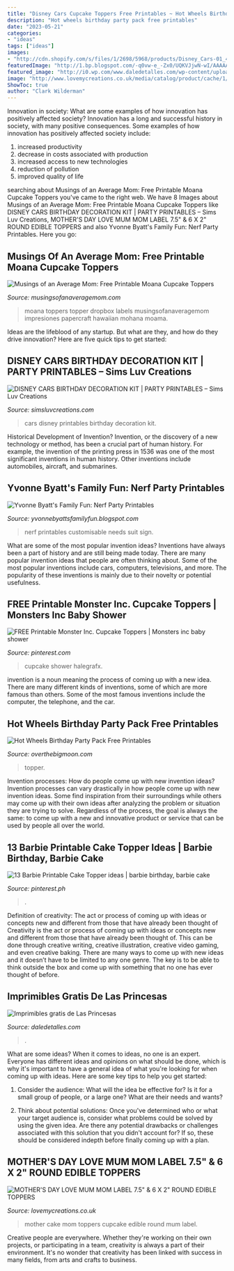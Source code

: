 ```yaml
---
title: "Disney Cars Cupcake Toppers Free Printables ~ Hot Wheels Birthday Party Pack Free Printables"
description: "Hot wheels birthday party pack free printables"
date: "2023-05-21"
categories:
- "ideas"
tags: ["ideas"]
images:
- "http://cdn.shopify.com/s/files/1/2698/5968/products/Disney_Cars-01_4cb3b15c-141c-4a64-805c-c8b4ceeb0e8d_1200x1200.png?v=1516325080"
featuredImage: "http://1.bp.blogspot.com/-q0vw-e_-Zx0/UQKVJjwN-wI/AAAAAAAACFU/HyrEylB9zro/s1600/NERF+PARTY+SIGN+SAMPLE.jpg"
featured_image: "http://i0.wp.com/www.daledetalles.com/wp-content/uploads/2016/02/princesas-disney1.jpg"
image: "http://www.lovemycreations.co.uk/media/catalog/product/cache/1/image/1800x/040ec09b1e35df139433887a97daa66f/c/t/cts1368.jpg"
ShowToc: true
author: "Clark Wilderman"
---
```



Innovation in society: What are some examples of how innovation has positively affected society?
Innovation has a long and successful history in society, with many positive consequences. Some examples of how innovation has positively affected society include: 
1. increased productivity 
2. decrease in costs associated with production 
3. increased access to new technologies 
4. reduction of pollution 
5. improved quality of life 

	

		
searching about Musings of an Average Mom: Free Printable Moana Cupcake Toppers you've came to the right web. We have 8 Images about Musings of an Average Mom: Free Printable Moana Cupcake Toppers like DISNEY CARS BIRTHDAY DECORATION KIT | PARTY PRINTABLES – Sims Luv Creations, MOTHER&#039;S DAY LOVE MUM MOM LABEL 7.5&quot; &amp; 6 X 2&quot; ROUND EDIBLE TOPPERS and also Yvonne Byatt&#039;s Family Fun: Nerf Party Printables. Here you go:
		
    
## Musings Of An Average Mom: Free Printable Moana Cupcake Toppers

<img loading=lazy src="https://1.bp.blogspot.com/-pD0oZfkVCYg/V9XeeUMdDNI/AAAAAAAAJWQ/EGJHrqDOUL4iwCljPK87bjrfwN63gtT2QCLcB/s1600/Moana%2Bcupcake%2Btoppers.jpg" onerror="this.onerror=null;this.src='https://tse1.mm.bing.net/th?id=OIP.r3Obya29bXDGpFfTi1k2swHaKn&amp;pid=15.1';" alt="Musings of an Average Mom: Free Printable Moana Cupcake Toppers">

_Source: musingsofanaveragemom.com_

>moana toppers topper dropbox labels musingsofanaveragemom impresiones papercraft hawaiian mohana moama. 

	

Ideas are the lifeblood of any startup. But what are they, and how do they drive innovation? Here are five quick tips to get started: 

    
## DISNEY CARS BIRTHDAY DECORATION KIT | PARTY PRINTABLES – Sims Luv Creations

<img loading=lazy src="http://cdn.shopify.com/s/files/1/2698/5968/products/Disney_Cars-01_4cb3b15c-141c-4a64-805c-c8b4ceeb0e8d_1200x1200.png?v=1516325080" onerror="this.onerror=null;this.src='https://tse4.mm.bing.net/th?id=OIP.1wTneSifhk3QI5FULXPOcQHaFu&amp;pid=15.1';" alt="DISNEY CARS BIRTHDAY DECORATION KIT | PARTY PRINTABLES – Sims Luv Creations">

_Source: simsluvcreations.com_

>cars disney printables birthday decoration kit. 

	

Historical Development of Invention?
Invention, or the discovery of a new technology or method, has been a crucial part of human history. For example, the invention of the printing press in 1536 was one of the most significant inventions in human history. Other inventions include automobiles, aircraft, and submarines.

    
## Yvonne Byatt&#039;s Family Fun: Nerf Party Printables

<img loading=lazy src="http://1.bp.blogspot.com/-q0vw-e_-Zx0/UQKVJjwN-wI/AAAAAAAACFU/HyrEylB9zro/s1600/NERF+PARTY+SIGN+SAMPLE.jpg" onerror="this.onerror=null;this.src='https://tse3.mm.bing.net/th?id=OIP.q7wcVuRBSS5Mva6MIiEGowHaKe&amp;pid=15.1';" alt="Yvonne Byatt&#039;s Family Fun: Nerf Party Printables">

_Source: yvonnebyattsfamilyfun.blogspot.com_

>nerf printables customisable needs suit sign. 

	

What are some of the most popular invention ideas?
Inventions have always been a part of history and are still being made today. There are many popular invention ideas that people are often thinking about. Some of the most popular inventions include cars, computers, televisions, and more. The popularity of these inventions is mainly due to their novelty or potential usefulness.

    
## FREE Printable Monster Inc. Cupcake Toppers | Monsters Inc Baby Shower

<img loading=lazy src="https://i.pinimg.com/736x/58/fc/25/58fc25c685339a67d9982bdaaef22d18.jpg" onerror="this.onerror=null;this.src='https://tse1.mm.bing.net/th?id=OIP.OpvScXuhsIJG6gp2aaALGQHaHa&amp;pid=15.1';" alt="FREE Printable Monster Inc. Cupcake Toppers | Monsters inc baby shower">

_Source: pinterest.com_

>cupcake shower halegrafx. 

	

invention is a noun meaning the process of coming up with a new idea. There are many different kinds of inventions, some of which are more famous than others. Some of the most famous inventions include the computer, the telephone, and the car.

    
## Hot Wheels Birthday Party Pack Free Printables

<img loading=lazy src="https://overthebigmoon.com/wp-content/uploads/2013/01/Cupcake-topper-traffic-signs.jpg" onerror="this.onerror=null;this.src='https://tse1.mm.bing.net/th?id=OIP.UbRWsAnhyTL0hWpiy8FLhAHaJl&amp;pid=15.1';" alt="Hot Wheels Birthday Party Pack Free Printables">

_Source: overthebigmoon.com_

>topper. 

	

Invention processes: How do people come up with new invention ideas?
Invention processes can vary drastically in how people come up with new invention ideas. Some find inspiration from their surroundings while others may come up with their own ideas after analyzing the problem or situation they are trying to solve. Regardless of the process, the goal is always the same: to come up with a new and innovative product or service that can be used by people all over the world.

    
## 13 Barbie Printable Cake Topper Ideas | Barbie Birthday, Barbie Cake

<img loading=lazy src="https://i.pinimg.com/236x/67/4a/2b/674a2b7a7fe9aa007ee789fdabe1d4b6.jpg" onerror="this.onerror=null;this.src='https://tse3.mm.bing.net/th?id=OIP.YtNan307X28JV7PZBGuMIQAAAA&amp;pid=15.1';" alt="13 Barbie Printable Cake Topper ideas | barbie birthday, barbie cake">

_Source: pinterest.ph_

>. 

	

Definition of creativity: The act or process of coming up with ideas or concepts new and different from those that have already been thought of
Creativity is the act or process of coming up with ideas or concepts new and different from those that have already been thought of. This can be done through creative writing, creative illustration, creative video gaming, and even creative baking. There are many ways to come up with new ideas and it doesn’t have to be limited to any one genre. The key is to be able to think outside the box and come up with something that no one has ever thought of before.

    
## Imprimibles Gratis De Las Princesas

<img loading=lazy src="http://i0.wp.com/www.daledetalles.com/wp-content/uploads/2016/02/princesas-disney1.jpg" onerror="this.onerror=null;this.src='https://tse4.mm.bing.net/th?id=OIP.2QzriEKrY5THYKZb1MHYhwHaJQ&amp;pid=15.1';" alt="Imprimibles gratis de Las Princesas">

_Source: daledetalles.com_

>. 

	

What are some ideas?
When it comes to ideas, no one is an expert. Everyone has different ideas and opinions on what should be done, which is why it's important to have a general idea of what you're looking for when coming up with ideas. Here are some key tips to help you get started:
1. Consider the audience: What will the idea be effective for? Is it for a small group of people, or a large one? What are their needs and wants?

2. Think about potential solutions: Once you've determined who or what your target audience is, consider what problems could be solved by using the given idea. Are there any potential drawbacks or challenges associated with this solution that you didn't account for? If so, these should be considered indepth before finally coming up with a plan.


    
## MOTHER&#039;S DAY LOVE MUM MOM LABEL 7.5&quot; &amp; 6 X 2&quot; ROUND EDIBLE TOPPERS

<img loading=lazy src="http://www.lovemycreations.co.uk/media/catalog/product/cache/1/image/1800x/040ec09b1e35df139433887a97daa66f/c/t/cts1368.jpg" onerror="this.onerror=null;this.src='https://tse1.mm.bing.net/th?id=OIP.wvgy062L6JRWevm0C5rj8AHaKe&amp;pid=15.1';" alt="MOTHER&#039;S DAY LOVE MUM MOM LABEL 7.5&quot; &amp; 6 X 2&quot; ROUND EDIBLE TOPPERS">

_Source: lovemycreations.co.uk_

>mother cake mom toppers cupcake edible round mum label. 

	

Creative people are everywhere. Whether they're working on their own projects, or participating in a team, creativity is always a part of their environment. It's no wonder that creativity has been linked with success in many fields, from arts and crafts to business.

